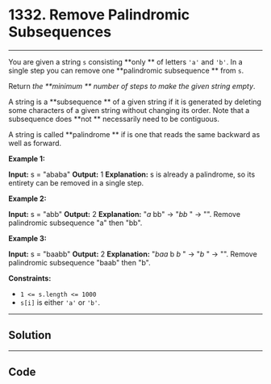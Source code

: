 # 1332. Remove Palindromic Subsequences

---

You are given a string `s` consisting **only ** of letters `'a'` and `'b'`. In a single step you can remove one **palindromic subsequence ** from `s`.

Return _the **minimum ** number of steps to make the given string empty_.

A string is a **subsequence ** of a given string if it is generated by deleting some characters of a given string without changing its order. Note that a subsequence does **not ** necessarily need to be contiguous.

A string is called **palindrome ** if is one that reads the same backward as well as forward.

 

**Example 1:**


**Input:** s = "ababa"
**Output:** 1
**Explanation:** s is already a palindrome, so its entirety can be removed in a single step.


**Example 2:**


**Input:** s = "abb"
**Output:** 2
**Explanation:** "_a_ bb" -> "_bb_ " -> "". 
Remove palindromic subsequence "a" then "bb".


**Example 3:**


**Input:** s = "baabb"
**Output:** 2
**Explanation:** "_baa_ b _b_ " -> "_b_ " -> "". 
Remove palindromic subsequence "baab" then "b".


 

**Constraints:**

  * `1 <= s.length <= 1000`
  * `s[i]` is either `'a'` or `'b'`.

---

## Solution



---

## Code
```python


```